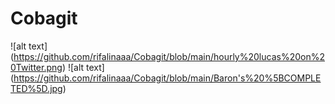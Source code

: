 # Cobagit
![alt text] (https://github.com/rifalinaaa/Cobagit/blob/main/hourly%20lucas%20on%20Twitter.png)
![alt text] (https://github.com/rifalinaaa/Cobagit/blob/main/Baron's%20%5BCOMPLETED%5D.jpg)
